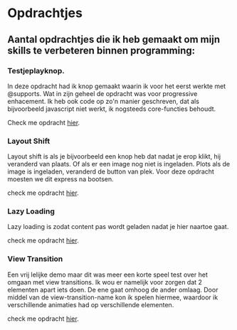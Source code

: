 # Opdrachtjes

## Aantal opdrachtjes die ik heb gemaakt om mijn skills te verbeteren binnen programming:

### Testjeplayknop.

In deze opdracht had ik knop gemaakt waarin ik voor het eerst werkte met @supports. Wat in zijn geheel de opdracht was voor progressive enhacement. Ik heb ook code op zo'n manier geschreven, dat als bijvoorbeeld javascript niet werkt, ik nogsteeds core-functies behoudt. 

Check me opdracht [hier](/opdrachtjes/testjeplayknop).

### Layout Shift

Layout shift is als je bijvoorbeeld een knop heb dat nadat je erop klikt, hij veranderd van plaats. Of als er een image nog niet is ingeladen. Plots als de image is ingeladen, veranderd de button van plek. Voor deze opdracht moesten we dit express na bootsen.

check me opdracht [hier](/opdrachtjes/layoutshift).

### Lazy Loading

Lazy loading is zodat content pas wordt geladen nadat je hier naartoe gaat.

check me opdracht [hier](/opdrachtjes/lazyloading).

### View Transition

Een vrij lelijke demo maar dit was meer een korte speel test over het omgaan met view transitions. Ik wou er namelijk voor zorgen dat 2 elementen apart iets doen. De ene gaat omhoog de ander omlaag. Door middel van de view-transition-name kon ik spelen hiermee, waardoor ik verschillende animaties had op verschillende elementen.

check me opdracht [hier](/opdrachtjes/viewtrans1).



